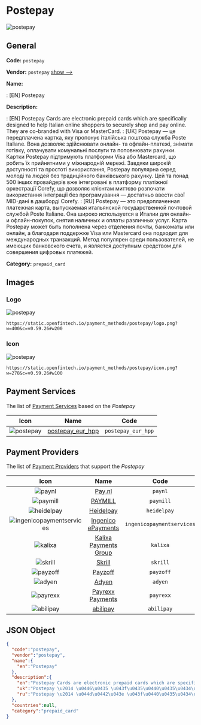 
# Postepay 
![postepay](https://static.openfintech.io/payment_methods/postepay/logo.png?w=400&c=v0.59.26#w200)  

## General 
**Code:** `postepay` 
 
**Vendor:** `postepay` [show -->](/vendors/postepay/) 
 
**Name:** 
 
:	[EN] Postepay 
 
**Description:** 
 
: [EN] Postepay Cards are electronic prepaid cards which are specifically designed to help Italian online shoppers to securely shop and pay online. They are co-branded with Visa or MasterCard. 
: [UK] Postepay — це передплачена картка, яку пропонує італійська поштова служба Poste Italiane. Вона дозволяє здійснювати онлайн- та офлайн-платежі, знімати готівку, оплачувати комунальні послуги та поповнювати рахунки. Картки Postepay підтримують платформи Visa або Mastercard, що робить їх прийнятними у міжнародній мережі. Завдяки широкій доступності та простоті використання, Postepay популярна серед молоді та людей без традиційного банківського рахунку. Цей та понад 500 інших провайдерів вже інтегровані в платформу платіжної оркестрації Corefy, що дозволяє клієнтам миттєво розпочати використання інтеграції без програмування — достатньо ввести свої MID-дані в дашборді Corefy. 
: [RU] Postepay — это предоплаченная платежная карта, выпускаемая итальянской государственной почтовой службой Poste Italiane. Она широко используется в Италии для онлайн- и офлайн-покупок, снятия наличных и оплаты различных услуг. Карта Postepay может быть пополнена через отделения почты, банкоматы или онлайн, а благодаря поддержке Visa или Mastercard она подходит для международных транзакций. Метод популярен среди пользователей, не имеющих банковского счета, и является доступным средством для совершения цифровых платежей. 
 
**Category:** `prepaid_card` 
 

## Images 

### Logo 
![postepay](https://static.openfintech.io/payment_methods/postepay/logo.png?w=400&c=v0.59.26#w200)  

```
https://static.openfintech.io/payment_methods/postepay/logo.png?w=400&c=v0.59.26#w200
```  

### Icon 
![postepay](https://static.openfintech.io/payment_methods/postepay/icon.png?w=278&c=v0.59.26#w100)  

```
https://static.openfintech.io/payment_methods/postepay/icon.png?w=278&c=v0.59.26#w100
```  

## Payment Services 
 
The list of [Payment Services](/payment-services/) based on the _Postepay_ 

|Icon|Name|Code| 
|:---:|:---:|:---:| 
|![postepay](https://static.openfintech.io/payment_methods/postepay/icon.png?w=278&c=v0.59.26#w100) |[postepay_eur_hpp](/payment-services/postepay_eur_hpp/)|`postepay_eur_hpp`| 
 

## Payment Providers 
 
The list of [Payment Providers](/payment-providers/) that support the _Postepay_ 

|Icon|Name|Code| 
|:---:|:---:|:---:| 
|![paynl](https://static.openfintech.io/payment_providers/paynl/icon.png?w=278&c=v0.59.26#w100) |[Pay.nl](/payment-providers/paynl/)|`paynl`| 
|![paymill](https://static.openfintech.io/payment_providers/paymill/icon.png?w=278&c=v0.59.26#w100) |[PAYMILL](/payment-providers/paymill/)|`paymill`| 
|![heidelpay](https://static.openfintech.io/payment_providers/heidelpay/icon.png?w=278&c=v0.59.26#w100) |[Heidelpay](/payment-providers/heidelpay/)|`heidelpay`| 
|![ingenicopaymentservices](https://static.openfintech.io/payment_providers/ingenicopaymentservices/icon.png?w=278&c=v0.59.26#w100) |[Ingenico ePayments](/payment-providers/ingenicopaymentservices/)|`ingenicopaymentservices`| 
|![kalixa](https://static.openfintech.io/payment_providers/kalixa/icon.png?w=278&c=v0.59.26#w100) |[Kalixa Payments Group](/payment-providers/kalixa/)|`kalixa`| 
|![skrill](https://static.openfintech.io/payment_providers/skrill/icon.svg?w=278&c=v0.59.26#w100) |[Skrill](/payment-providers/skrill/)|`skrill`| 
|![payzoff](https://static.openfintech.io/payment_providers/payzoff/icon.png?w=278&c=v0.59.26#w100) |[Payzoff](/payment-providers/payzoff/)|`payzoff`| 
|![adyen](https://static.openfintech.io/payment_providers/adyen/icon.svg?w=278&c=v0.59.26#w100) |[Adyen](/payment-providers/adyen/)|`adyen`| 
|![payrexx](https://static.openfintech.io/payment_providers/payrexx/icon.png?w=278&c=v0.59.26#w100) |[Payrexx Payments](/payment-providers/payrexx/)|`payrexx`| 
|![abilipay](https://static.openfintech.io/payment_providers/abilipay/icon.png?w=278&c=v0.59.26#w100) |[abilipay](/payment-providers/abilipay/)|`abilipay`| 
 

## JSON Object 

```json
{
  "code":"postepay",
  "vendor":"postepay",
  "name":{
    "en":"Postepay"
  },
  "description":{
    "en":"Postepay Cards are electronic prepaid cards which are specifically designed to help Italian online shoppers to securely shop and pay online. They are co-branded with Visa or MasterCard.",
    "uk":"Postepay \u2014 \u0446\u0435 \u043f\u0435\u0440\u0435\u0434\u043f\u043b\u0430\u0447\u0435\u043d\u0430 \u043a\u0430\u0440\u0442\u043a\u0430, \u044f\u043a\u0443 \u043f\u0440\u043e\u043f\u043e\u043d\u0443\u0454 \u0456\u0442\u0430\u043b\u0456\u0439\u0441\u044c\u043a\u0430 \u043f\u043e\u0448\u0442\u043e\u0432\u0430 \u0441\u043b\u0443\u0436\u0431\u0430 Poste Italiane. \u0412\u043e\u043d\u0430 \u0434\u043e\u0437\u0432\u043e\u043b\u044f\u0454 \u0437\u0434\u0456\u0439\u0441\u043d\u044e\u0432\u0430\u0442\u0438 \u043e\u043d\u043b\u0430\u0439\u043d- \u0442\u0430 \u043e\u0444\u043b\u0430\u0439\u043d-\u043f\u043b\u0430\u0442\u0435\u0436\u0456, \u0437\u043d\u0456\u043c\u0430\u0442\u0438 \u0433\u043e\u0442\u0456\u0432\u043a\u0443, \u043e\u043f\u043b\u0430\u0447\u0443\u0432\u0430\u0442\u0438 \u043a\u043e\u043c\u0443\u043d\u0430\u043b\u044c\u043d\u0456 \u043f\u043e\u0441\u043b\u0443\u0433\u0438 \u0442\u0430 \u043f\u043e\u043f\u043e\u0432\u043d\u044e\u0432\u0430\u0442\u0438 \u0440\u0430\u0445\u0443\u043d\u043a\u0438. \u041a\u0430\u0440\u0442\u043a\u0438 Postepay \u043f\u0456\u0434\u0442\u0440\u0438\u043c\u0443\u044e\u0442\u044c \u043f\u043b\u0430\u0442\u0444\u043e\u0440\u043c\u0438 Visa \u0430\u0431\u043e Mastercard, \u0449\u043e \u0440\u043e\u0431\u0438\u0442\u044c \u0457\u0445 \u043f\u0440\u0438\u0439\u043d\u044f\u0442\u043d\u0438\u043c\u0438 \u0443 \u043c\u0456\u0436\u043d\u0430\u0440\u043e\u0434\u043d\u0456\u0439 \u043c\u0435\u0440\u0435\u0436\u0456. \u0417\u0430\u0432\u0434\u044f\u043a\u0438 \u0448\u0438\u0440\u043e\u043a\u0456\u0439 \u0434\u043e\u0441\u0442\u0443\u043f\u043d\u043e\u0441\u0442\u0456 \u0442\u0430 \u043f\u0440\u043e\u0441\u0442\u043e\u0442\u0456 \u0432\u0438\u043a\u043e\u0440\u0438\u0441\u0442\u0430\u043d\u043d\u044f, Postepay \u043f\u043e\u043f\u0443\u043b\u044f\u0440\u043d\u0430 \u0441\u0435\u0440\u0435\u0434 \u043c\u043e\u043b\u043e\u0434\u0456 \u0442\u0430 \u043b\u044e\u0434\u0435\u0439 \u0431\u0435\u0437 \u0442\u0440\u0430\u0434\u0438\u0446\u0456\u0439\u043d\u043e\u0433\u043e \u0431\u0430\u043d\u043a\u0456\u0432\u0441\u044c\u043a\u043e\u0433\u043e \u0440\u0430\u0445\u0443\u043d\u043a\u0443. \u0426\u0435\u0439 \u0442\u0430 \u043f\u043e\u043d\u0430\u0434 500 \u0456\u043d\u0448\u0438\u0445 \u043f\u0440\u043e\u0432\u0430\u0439\u0434\u0435\u0440\u0456\u0432 \u0432\u0436\u0435 \u0456\u043d\u0442\u0435\u0433\u0440\u043e\u0432\u0430\u043d\u0456 \u0432 \u043f\u043b\u0430\u0442\u0444\u043e\u0440\u043c\u0443 \u043f\u043b\u0430\u0442\u0456\u0436\u043d\u043e\u0457 \u043e\u0440\u043a\u0435\u0441\u0442\u0440\u0430\u0446\u0456\u0457 Corefy, \u0449\u043e \u0434\u043e\u0437\u0432\u043e\u043b\u044f\u0454 \u043a\u043b\u0456\u0454\u043d\u0442\u0430\u043c \u043c\u0438\u0442\u0442\u0454\u0432\u043e \u0440\u043e\u0437\u043f\u043e\u0447\u0430\u0442\u0438 \u0432\u0438\u043a\u043e\u0440\u0438\u0441\u0442\u0430\u043d\u043d\u044f \u0456\u043d\u0442\u0435\u0433\u0440\u0430\u0446\u0456\u0457 \u0431\u0435\u0437 \u043f\u0440\u043e\u0433\u0440\u0430\u043c\u0443\u0432\u0430\u043d\u043d\u044f \u2014 \u0434\u043e\u0441\u0442\u0430\u0442\u043d\u044c\u043e \u0432\u0432\u0435\u0441\u0442\u0438 \u0441\u0432\u043e\u0457 MID-\u0434\u0430\u043d\u0456 \u0432 \u0434\u0430\u0448\u0431\u043e\u0440\u0434\u0456 Corefy.",
    "ru":"Postepay \u2014 \u044d\u0442\u043e \u043f\u0440\u0435\u0434\u043e\u043f\u043b\u0430\u0447\u0435\u043d\u043d\u0430\u044f \u043f\u043b\u0430\u0442\u0435\u0436\u043d\u0430\u044f \u043a\u0430\u0440\u0442\u0430, \u0432\u044b\u043f\u0443\u0441\u043a\u0430\u0435\u043c\u0430\u044f \u0438\u0442\u0430\u043b\u044c\u044f\u043d\u0441\u043a\u043e\u0439 \u0433\u043e\u0441\u0443\u0434\u0430\u0440\u0441\u0442\u0432\u0435\u043d\u043d\u043e\u0439 \u043f\u043e\u0447\u0442\u043e\u0432\u043e\u0439 \u0441\u043b\u0443\u0436\u0431\u043e\u0439 Poste Italiane. \u041e\u043d\u0430 \u0448\u0438\u0440\u043e\u043a\u043e \u0438\u0441\u043f\u043e\u043b\u044c\u0437\u0443\u0435\u0442\u0441\u044f \u0432 \u0418\u0442\u0430\u043b\u0438\u0438 \u0434\u043b\u044f \u043e\u043d\u043b\u0430\u0439\u043d- \u0438 \u043e\u0444\u043b\u0430\u0439\u043d-\u043f\u043e\u043a\u0443\u043f\u043e\u043a, \u0441\u043d\u044f\u0442\u0438\u044f \u043d\u0430\u043b\u0438\u0447\u043d\u044b\u0445 \u0438 \u043e\u043f\u043b\u0430\u0442\u044b \u0440\u0430\u0437\u043b\u0438\u0447\u043d\u044b\u0445 \u0443\u0441\u043b\u0443\u0433. \u041a\u0430\u0440\u0442\u0430 Postepay \u043c\u043e\u0436\u0435\u0442 \u0431\u044b\u0442\u044c \u043f\u043e\u043f\u043e\u043b\u043d\u0435\u043d\u0430 \u0447\u0435\u0440\u0435\u0437 \u043e\u0442\u0434\u0435\u043b\u0435\u043d\u0438\u044f \u043f\u043e\u0447\u0442\u044b, \u0431\u0430\u043d\u043a\u043e\u043c\u0430\u0442\u044b \u0438\u043b\u0438 \u043e\u043d\u043b\u0430\u0439\u043d, \u0430 \u0431\u043b\u0430\u0433\u043e\u0434\u0430\u0440\u044f \u043f\u043e\u0434\u0434\u0435\u0440\u0436\u043a\u0435 Visa \u0438\u043b\u0438 Mastercard \u043e\u043d\u0430 \u043f\u043e\u0434\u0445\u043e\u0434\u0438\u0442 \u0434\u043b\u044f \u043c\u0435\u0436\u0434\u0443\u043d\u0430\u0440\u043e\u0434\u043d\u044b\u0445 \u0442\u0440\u0430\u043d\u0437\u0430\u043a\u0446\u0438\u0439. \u041c\u0435\u0442\u043e\u0434 \u043f\u043e\u043f\u0443\u043b\u044f\u0440\u0435\u043d \u0441\u0440\u0435\u0434\u0438 \u043f\u043e\u043b\u044c\u0437\u043e\u0432\u0430\u0442\u0435\u043b\u0435\u0439, \u043d\u0435 \u0438\u043c\u0435\u044e\u0449\u0438\u0445 \u0431\u0430\u043d\u043a\u043e\u0432\u0441\u043a\u043e\u0433\u043e \u0441\u0447\u0435\u0442\u0430, \u0438 \u044f\u0432\u043b\u044f\u0435\u0442\u0441\u044f \u0434\u043e\u0441\u0442\u0443\u043f\u043d\u044b\u043c \u0441\u0440\u0435\u0434\u0441\u0442\u0432\u043e\u043c \u0434\u043b\u044f \u0441\u043e\u0432\u0435\u0440\u0448\u0435\u043d\u0438\u044f \u0446\u0438\u0444\u0440\u043e\u0432\u044b\u0445 \u043f\u043b\u0430\u0442\u0435\u0436\u0435\u0439."
  },
  "countries":null,
  "category":"prepaid_card"
}
```  
